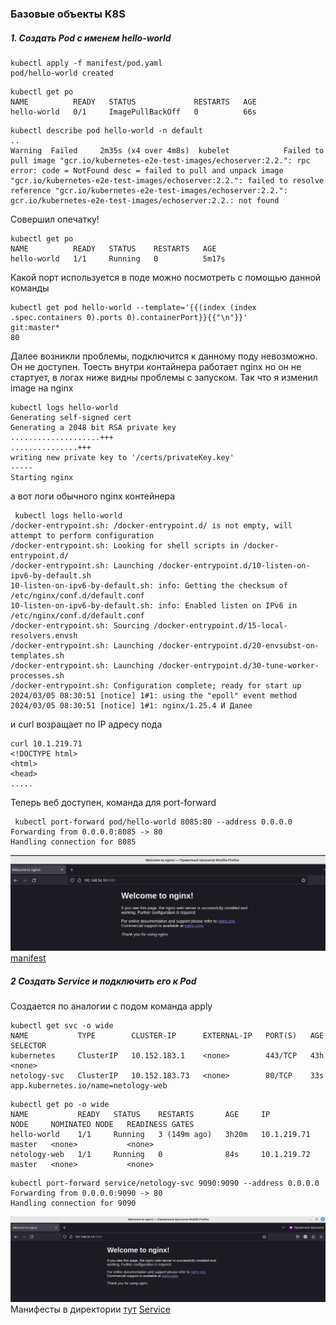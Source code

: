 ### Базовые объекты K8S

##### 1. Создать Pod с именем hello-world

```sheel
kubectl apply -f manifest/pod.yaml
pod/hello-world created
```

```
kubectl get po
NAME          READY   STATUS             RESTARTS   AGE
hello-world   0/1     ImagePullBackOff   0          66s
```
```shell
kubectl describe pod hello-world -n default
..
Warning  Failed     2m35s (x4 over 4m8s)  kubelet            Failed to pull image "gcr.io/kubernetes-e2e-test-images/echoserver:2.2.": rpc error: code = NotFound desc = failed to pull and unpack image "gcr.io/kubernetes-e2e-test-images/echoserver:2.2.": failed to resolve reference "gcr.io/kubernetes-e2e-test-images/echoserver:2.2.": gcr.io/kubernetes-e2e-test-images/echoserver:2.2.: not found
```
Совершил опечатку!
```
kubectl get po
NAME          READY   STATUS    RESTARTS   AGE
hello-world   1/1     Running   0          5m17s
```
Какой порт используется в поде можно посмотреть с помощью данной команды
```shell
kubectl get pod hello-world --template='{{(index (index .spec.containers 0).ports 0).containerPort}}{{"\n"}}'                                                                   git:master*
80
```
Далее возникли проблемы, подключится к данному поду невозможно. Он не доступен. Тоесть внутри контайнера работает nginx но он не стартует, в логах ниже видны проблемы с запуском. Так что я изменил image на nginx

```shell
kubectl logs hello-world
Generating self-signed cert
Generating a 2048 bit RSA private key
....................+++
...............+++
writing new private key to '/certs/privateKey.key'
-----
Starting nginx
```
а вот логи обычного nginx контейнера
```
 kubectl logs hello-world
/docker-entrypoint.sh: /docker-entrypoint.d/ is not empty, will attempt to perform configuration
/docker-entrypoint.sh: Looking for shell scripts in /docker-entrypoint.d/
/docker-entrypoint.sh: Launching /docker-entrypoint.d/10-listen-on-ipv6-by-default.sh
10-listen-on-ipv6-by-default.sh: info: Getting the checksum of /etc/nginx/conf.d/default.conf
10-listen-on-ipv6-by-default.sh: info: Enabled listen on IPv6 in /etc/nginx/conf.d/default.conf
/docker-entrypoint.sh: Sourcing /docker-entrypoint.d/15-local-resolvers.envsh
/docker-entrypoint.sh: Launching /docker-entrypoint.d/20-envsubst-on-templates.sh
/docker-entrypoint.sh: Launching /docker-entrypoint.d/30-tune-worker-processes.sh
/docker-entrypoint.sh: Configuration complete; ready for start up
2024/03/05 08:30:51 [notice] 1#1: using the "epoll" event method
2024/03/05 08:30:51 [notice] 1#1: nginx/1.25.4 И Далее
```
и curl возращает по IP адресу пода
```
curl 10.1.219.71
<!DOCTYPE html>
<html>
<head>
.....
```
Теперь веб доступен, команда для port-forward

```
 kubectl port-forward pod/hello-world 8085:80 --address 0.0.0.0
Forwarding from 0.0.0.0:8085 -> 80
Handling connection for 8085
```
![alt text](image.png)
[manifest](manifest/pod.yaml)

##### 2 Создать Service и подключить его к Pod

Создается по аналогии с подом команда apply

```
kubectl get svc -o wide
NAME           TYPE        CLUSTER-IP      EXTERNAL-IP   PORT(S)   AGE   SELECTOR
kubernetes     ClusterIP   10.152.183.1    <none>        443/TCP   43h   <none>
netology-svc   ClusterIP   10.152.183.73   <none>        80/TCP    33s   app.kubernetes.io/name=netology-web
```
```
kubectl get po -o wide
NAME           READY   STATUS    RESTARTS       AGE     IP            NODE     NOMINATED NODE   READINESS GATES
hello-world    1/1     Running   3 (149m ago)   3h20m   10.1.219.71   master   <none>           <none>
netology-web   1/1     Running   0              84s     10.1.219.72   master   <none>           <none>
```
```
kubectl port-forward service/netology-svc 9090:9090 --address 0.0.0.0
Forwarding from 0.0.0.0:9090 -> 80
Handling connection for 9090
```
![alt text](image-1.png)
Манифесты в директории [тут](manifest)
[Service](manifest/service.yaml)